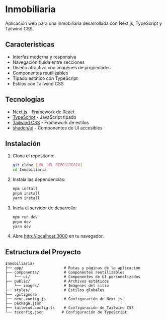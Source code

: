 # Inmobiliaria

Aplicación web para una inmobiliaria desarrollada con Next.js, TypeScript y Tailwind CSS.

## Características

- Interfaz moderna y responsiva
- Navegación fluida entre secciones
- Diseño atractivo con imágenes de propiedades
- Componentes reutilizables
- Tipado estático con TypeScript
- Estilos con Tailwind CSS

## Tecnologías

- [Next.js](https://nextjs.org/) - Framework de React
- [TypeScript](https://www.typescriptlang.org/) - JavaScript tipado
- [Tailwind CSS](https://tailwindcss.com/) - Framework de estilos
- [shadcn/ui](https://ui.shadcn.com/) - Componentes de UI accesibles

## Instalación

1. Clona el repositorio:
   ```bash
   git clone [URL_DEL_REPOSITORIO]
   cd Inmobiliaria
   ```

2. Instala las dependencias:
   ```bash
   npm install
   pnpm install
   yarn install
   ```

3. Inicia el servidor de desarrollo:
   ```bash
   npm run dev
   pnpm dev
   yarn dev
   ```

4. Abre [http://localhost:3000](http://localhost:3000) en tu navegador.

## Estructura del Proyecto

```
Inmobiliaria/
├── app/                  # Rutas y páginas de la aplicación
├── components/           # Componentes reutilizables
│   └── ui/               # Componentes de UI personalizados
├── public/               # Archivos estáticos
│   └── images/           # Imágenes del sitio
├── styles/               # Estilos globales
├── .gitignore
├── next.config.js        # Configuración de Next.js
├── package.json
├── tailwind.config.ts    # Configuración de Tailwind CSS
└── tsconfig.json        # Configuración de TypeScript
```


